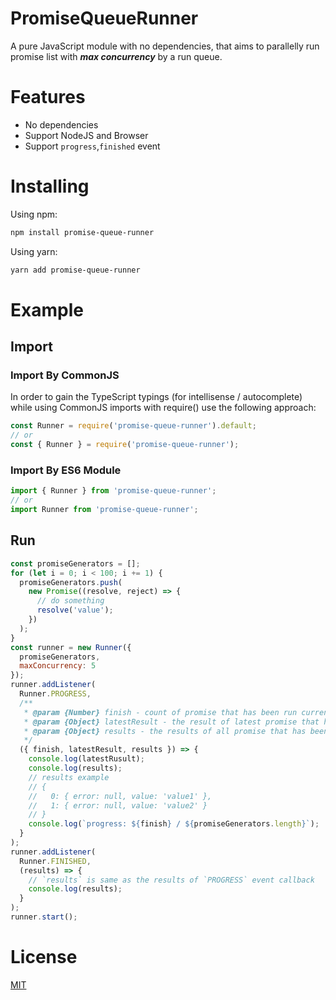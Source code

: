 # PromiseQueueRunner
A pure JavaScript module with no dependencies, that aims to parallelly run promise list with ***max concurrency*** by a run queue. 

# Features
- No dependencies
- Support NodeJS and Browser
- Support `progress`,`finished` event

# Installing
Using npm:
```bash
npm install promise-queue-runner
```

Using yarn:
```bash
yarn add promise-queue-runner
```

# Example

## Import

### Import By CommonJS
In order to gain the TypeScript typings (for intellisense / autocomplete) while using CommonJS imports with require() use the following approach:

```javascript
const Runner = require('promise-queue-runner').default;
// or
const { Runner } = require('promise-queue-runner');
```

### Import By ES6 Module
```javascript
import { Runner } from 'promise-queue-runner';
// or
import Runner from 'promise-queue-runner';
```

## Run
```javascript
const promiseGenerators = [];
for (let i = 0; i < 100; i += 1) {
  promiseGenerators.push(
    new Promise((resolve, reject) => {
      // do something
      resolve('value');
    })
  );
}
const runner = new Runner({
  promiseGenerators,
  maxConcurrency: 5
});
runner.addListener(
  Runner.PROGRESS,
  /**
   * @param {Number} finish - count of promise that has been run current
   * @param {Object} latestResult - the result of latest promise that has been run
   * @param {Object} results - the results of all promise that has been run
   */
  ({ finish, latestResult, results }) => {
    console.log(latestRusult);
    console.log(results);
    // results example
    // {
    //   0: { error: null, value: 'value1' },
    //   1: { error: null, value: 'value2' }
    // }
    console.log(`progress: ${finish} / ${promiseGenerators.length}`);
  }
);
runner.addListener(
  Runner.FINISHED,
  (results) => {
    // `results` is same as the results of `PROGRESS` event callback
    console.log(results);
  }
);
runner.start();
```

# License

[MIT](LICENSE)
